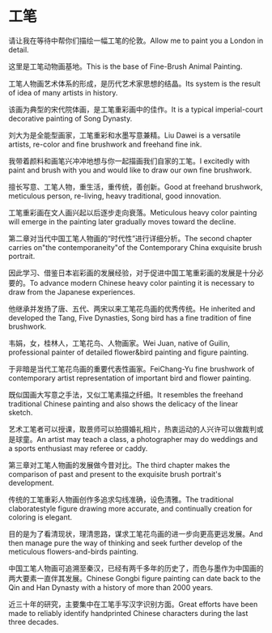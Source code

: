 # 工笔

<p><span class="chinese">请让我在等待中帮你们描绘一幅工笔的伦敦。</span><span class="english">Allow me to paint you a London in detail.</span></p>

<p><span class="chinese">这里是工笔动物画基地。</span><span class="english">This is the base of Fine-Brush Animal Painting.</span></p>

<p><span class="chinese">工笔人物画艺术体系的形成，是历代艺术家思想的结晶。</span><span class="english">Its system is the result of idea of many artists in history.</span></p>

<p><span class="chinese">该画为典型的宋代院体画，是工笔重彩画中的佳作。</span><span class="english">It is a typical imperial-court decorative painting of Song Dynasty.</span></p>

<p><span class="chinese">刘大为是全能型画家，工笔重彩和水墨写意兼精。</span><span class="english">Liu Dawei is a versatile artists, re-color and fine brushwork and freehand fine ink.</span></p>

<p><span class="chinese">我带着颜料和画笔兴冲冲地想与你一起描画我们自家的工笔。</span><span class="english">I excitedly with paint and brush with you and would like to draw our own fine brushwork.</span></p>

<p><span class="chinese">擅长写意、工笔人物，重生活，重传统，善创新。</span><span class="english">Good at freehand brushwork, meticulous person, re-living, heavy traditional, good innovation.</span></p>

<p><span class="chinese">工笔重彩画在文人画兴起以后逐步走向衰落。</span><span class="english">Meticulous heavy color painting will emerge in the painting later gradually moves toward the decline.</span></p>

<p><span class="chinese">第二章对当代中国工笔人物画的“时代性”进行详细分析。</span><span class="english">The second chapter carries on"the contemporaneity"of the Contemporary China exquisite brush portrait.</span></p>

<p><span class="chinese">因此学习、借鉴日本岩彩画的发展经验，对于促进中国工笔重彩画的发展是十分必要的。</span><span class="english">To advance modern Chinese heavy color painting it is necessary to draw from the Japanese experiences.</span></p>

<p><span class="chinese">他继承并发扬了唐、五代、两宋以来工笔花鸟画的优秀传统。</span><span class="english">He inherited and developed the Tang, Five Dynasties, Song bird has a fine tradition of fine brushwork.</span></p>

<p><span class="chinese">韦娟，女，桂林人，工笔花鸟、人物画家。</span><span class="english">Wei Juan, native of Guilin, professional painter of detailed flower&bird painting and figure painting.</span></p>

<p><span class="chinese">于非暗是当代工笔花鸟画的重要代表性画家。</span><span class="english">FeiChang-Yu fine brushwork of contemporary artist representation of important bird and flower painting.</span></p>

<p><span class="chinese">既似国画大写意之手法，又似工笔素描之纤细。</span><span class="english">It resembles the freehand traditional Chinese painting and also shows the delicacy of the linear sketch.</span></p>

<p><span class="chinese">艺术工笔者可以授课，取景师可以拍摄婚礼相片，热衷运动的人兴许可以做裁判或是球童。</span><span class="english">An artist may teach a class, a photographer may do weddings and a sports enthusiast may referee or caddy.</span></p>

<p><span class="chinese">第三章对工笔人物画的发展做今昔对比。</span><span class="english">The third chapter makes the comparison of past and present to the exquisite brush portrait's development.</span></p>

<p><span class="chinese">传统的工笔重彩人物画创作多追求勾线准确，设色清雅。</span><span class="english">The traditional claboratestyle figure drawing more accurate, and continually creation for coloring is elegant.</span></p>

<p><span class="chinese">目的是为了看清现状，理清思路，谋求工笔花鸟画的进一步向更高更远发展。</span><span class="english">And then manage pure the way of thinking and seek further develop of the meticulous flowers-and-birds painting.</span></p>

<p><span class="chinese">中国工笔人物画可追溯至秦汉，已经有两千多年的历史了，而色与墨作为中国画的两大要素一直伴其发展。</span><span class="english">Chinese Gongbi figure painting can date back to the Qin and Han Dynasty with a history of more than 2000 years.</span></p>

<p><span class="chinese">近三十年的研究，主要集中在工笔手写汉字识别方面。</span><span class="english">Great efforts have been made to reliably identify handprinted Chinese characters during the last three decades.</span></p>

